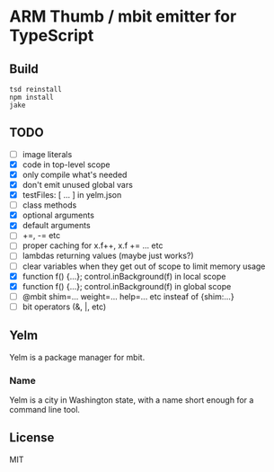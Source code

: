 # ARM Thumb / mbit emitter for TypeScript

## Build

```
tsd reinstall
npm install
jake
```

## TODO

* [ ] image literals
* [x] code in top-level scope
* [x] only compile what's needed
* [x] don't emit unused global vars
* [x] testFiles: [ ... ] in yelm.json
* [ ] class methods
* [x] optional arguments
* [x] default arguments
* [ ] +=, -= etc
* [ ] proper caching for x.f++, x.f += ... etc
* [ ] lambdas returning values (maybe just works?)
* [ ] clear variables when they get out of scope to limit memory usage
* [x] function f() {...}; control.inBackground(f) in local scope
* [x] function f() {...}; control.inBackground(f) in global scope
* [ ] @mbit shim=... weight=... help=... etc insteaf of {shim:...}
* [ ] bit operators (&, |, etc)

## Yelm

Yelm is a package manager for mbit. 

### Name

Yelm is a city in Washington state, with a name short enough for a command line tool.

## License

MIT
